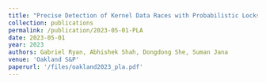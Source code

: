 ```yaml
---
title: "Precise Detection of Kernel Data Races with Probabilistic Lockset Analysis"
collection: publications
permalink: /publication/2023-05-01-PLA
date: 2023-05-01
year: 2023
authors: Gabriel Ryan, Abhishek Shah, Dongdong She, Suman Jana
venue: 'Oakland S&P'
paperurl: '/files/oakland2023_pla.pdf'
---
```

